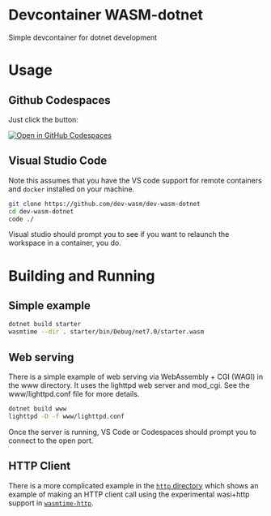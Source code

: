 # Devcontainer WASM-dotnet
Simple devcontainer for dotnet development

# Usage

## Github Codespaces
Just click the button:

[![Open in GitHub Codespaces](https://github.com/codespaces/badge.svg)](https://github.com/codespaces/new?hide_repo_select=true&ref=main&repo=575630606)

## Visual Studio Code
Note this assumes that you have the VS code support for remote containers and `docker` installed 
on your machine.

```sh
git clone https://github.com/dev-wasm/dev-wasm-dotnet
cd dev-wasm-dotnet
code ./
```

Visual studio should prompt you to see if you want to relaunch the workspace in a container, you do.

# Building and Running

## Simple example
```sh
dotnet build starter
wasmtime --dir . starter/bin/Debug/net7.0/starter.wasm
```

## Web serving
There is a simple example of web serving via WebAssembly + CGI (WAGI) in the www directory. It uses the lighttpd web server and mod_cgi. See the www/lighttpd.conf file for more details.

```sh
dotnet build www
lighttpd -D -f www/lighttpd.conf 
```

Once the server is running, VS Code or Codespaces should prompt you to connect to the open port.

## HTTP Client
There is a more complicated example in the [`http` directory](./http/) which shows an example 
of making an HTTP client call using the experimental wasi+http support in [`wasmtime-http`](https://github.com/brendandburns/wasmtime).